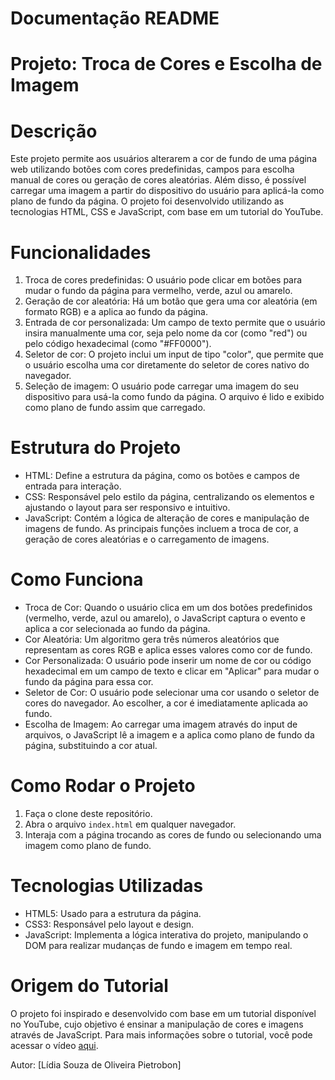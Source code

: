 # Documentação README

# Projeto: Troca de Cores e Escolha de Imagem

# Descrição

Este projeto permite aos usuários alterarem a cor de fundo de uma página web utilizando botões com cores predefinidas, campos para escolha manual de cores ou geração de cores aleatórias. Além disso, é possível carregar uma imagem a partir do dispositivo do usuário para aplicá-la como plano de fundo da página. O projeto foi desenvolvido utilizando as tecnologias HTML, CSS e JavaScript, com base em um tutorial do YouTube.

# Funcionalidades

1. Troca de cores predefinidas: O usuário pode clicar em botões para mudar o fundo da página para vermelho, verde, azul ou amarelo.
2. Geração de cor aleatória: Há um botão que gera uma cor aleatória (em formato RGB) e a aplica ao fundo da página.
3. Entrada de cor personalizada: Um campo de texto permite que o usuário insira manualmente uma cor, seja pelo nome da cor (como "red") ou pelo código hexadecimal (como "#FF0000").
4. Seletor de cor: O projeto inclui um input de tipo "color", que permite que o usuário escolha uma cor diretamente do seletor de cores nativo do navegador.
5. Seleção de imagem: O usuário pode carregar uma imagem do seu dispositivo para usá-la como fundo da página. O arquivo é lido e exibido como plano de fundo assim que carregado.

# Estrutura do Projeto

- HTML: Define a estrutura da página, como os botões e campos de entrada para interação.
- CSS: Responsável pelo estilo da página, centralizando os elementos e ajustando o layout para ser responsivo e intuitivo.
- JavaScript: Contém a lógica de alteração de cores e manipulação de imagens de fundo. As principais funções incluem a troca de cor, a geração de cores aleatórias e o carregamento de imagens.

# Como Funciona

- Troca de Cor: Quando o usuário clica em um dos botões predefinidos (vermelho, verde, azul ou amarelo), o JavaScript captura o evento e aplica a cor selecionada ao fundo da página.
- Cor Aleatória: Um algoritmo gera três números aleatórios que representam as cores RGB e aplica esses valores como cor de fundo.
- Cor Personalizada: O usuário pode inserir um nome de cor ou código hexadecimal em um campo de texto e clicar em "Aplicar" para mudar o fundo da página para essa cor.
- Seletor de Cor: O usuário pode selecionar uma cor usando o seletor de cores do navegador. Ao escolher, a cor é imediatamente aplicada ao fundo.
- Escolha de Imagem: Ao carregar uma imagem através do input de arquivos, o JavaScript lê a imagem e a aplica como plano de fundo da página, substituindo a cor atual.

# Como Rodar o Projeto

1. Faça o clone deste repositório.
2. Abra o arquivo `index.html` em qualquer navegador.
3. Interaja com a página trocando as cores de fundo ou selecionando uma imagem como plano de fundo.

# Tecnologias Utilizadas

- HTML5: Usado para a estrutura da página.
- CSS3: Responsável pelo layout e design.
- JavaScript: Implementa a lógica interativa do projeto, manipulando o DOM para realizar mudanças de fundo e imagem em tempo real.

# Origem do Tutorial

O projeto foi inspirado e desenvolvido com base em um tutorial disponível no YouTube, cujo objetivo é ensinar a manipulação de cores e imagens através de JavaScript. Para mais informações sobre o tutorial, você pode acessar o vídeo [aqui](https://www.youtube.com/watch?v=hiBdpJSk4sY&t=3029s).

Autor: [Lídia Souza de Oliveira Pietrobon]